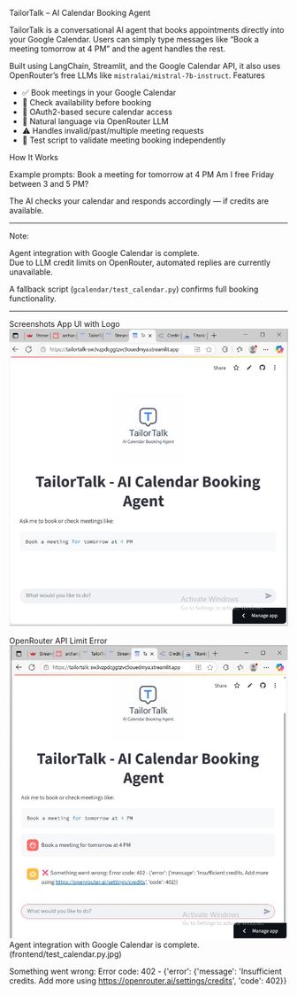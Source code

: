 TailorTalk – AI Calendar Booking Agent

TailorTalk is a conversational AI agent that books appointments directly into your Google Calendar. Users can simply type messages like “Book a meeting tomorrow at 4 PM” and the agent handles the rest.

Built using LangChain, Streamlit, and the Google Calendar API, it also uses OpenRouter’s free LLMs like `mistralai/mistral-7b-instruct`.
 Features

- ✅ Book meetings in your Google Calendar
- 📆 Check availability before booking
- 🔐 OAuth2-based secure calendar access
- 💬 Natural language via OpenRouter LLM
- ⚠️ Handles invalid/past/multiple meeting requests
- 🧪 Test script to validate meeting booking independently

 How It Works

Example prompts:
Book a meeting for tomorrow at 4 PM
Am I free Friday between 3 and 5 PM?

The AI checks your calendar and responds accordingly — if credits are available.

---

 Note:

Agent integration with Google Calendar is complete.  
Due to LLM credit limits on OpenRouter, automated replies are currently unavailable.

A fallback script (`gcalendar/test_calendar.py`) confirms full booking functionality.

---
Screenshots
App UI with Logo
![TailorTalk UI](frontend/tailortalk-ui.png.jpg)

OpenRouter API Limit Error
![Error Message](frontend/booking.png.jpg)
Agent integration with Google Calendar is complete.
(frontend/test_calendar.py.jpg)

Something went wrong: Error code: 402 - {'error': {'message': 'Insufficient credits. Add more using https://openrouter.ai/settings/credits', 'code': 402}}
